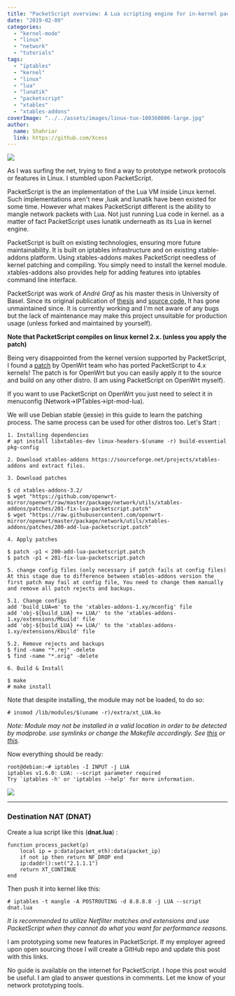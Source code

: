 ```yaml
---
title: "PacketScript overview: A Lua scripting engine for in-kernel packet processing"
date: "2019-02-09"
categories: 
  - "kernel-mode"
  - "linux"
  - "network"
  - "tutorials"
tags: 
  - "iptables"
  - "kernel"
  - "linux"
  - "lua"
  - "lunatik"
  - "packetscript"
  - "xtables"
  - "xtables-addons"
coverImage: "../../assets/images/linux-tux-100360806-large.jpg"
author:
  name: Shahriar
  link: https://github.com/Xcess
---
```


![](../../assets/images/linux-tux-100360806-large.jpg)

As I was surfing the net, trying to find a way to prototype network protocols or features in Linux. I stumbled upon PacketScript.

PacketScript is the an implementation of the Lua VM inside Linux kernel. Such implementations aren't new ,luak and lunatik have been existed for some time. However what makes PacketScript different is the ability to mangle network packets with Lua. Not just running Lua code in kernel. as a matter of fact PacketScript uses lunatik underneath as its Lua in kernel engine.

PacketScript is built on existing technologies, ensuring more future maintainability. It is built on iptables infrastructure and on existing xtable-addons platform. Using xtables-addons makes PacketScript needless of kernel patching and compiling. You simply need to install the kernel module. xtables-addons also provides help for adding features into iptables command line interface.

PacketScript was work of _André Graf_ as his master thesis in University of Basel. Since its original publication of [thesis](https://cn.dmi.unibas.ch/pub/doc/2010-msthGraf.pdf) and [source code,](https://github.com/dergraf/PacketScript) It has gone unmaintained since. It is currently working and I'm not aware of any bugs but the lack of maintenance may make this project unsuitable for production usage (unless forked and maintained by yourself).

**Note that PacketScript compiles on linux kernel 2.x. (unless you apply the patch)**

Being very disappointed from the kernel version supported by PacketScript, I found a [patch](https://github.com/openwrt/packages/blob/master/net/xtables-addons/patches/201-fix-lua-packetscript.patch) by OpenWrt team who has ported PacketScript to 4.x kernels! The patch is for OpenWrt but you can easily apply it to the source and build on any other distro. (I am using PacketScript on OpenWrt myself).

If you want to use PacketScript on OpenWrt you just need to select it in menuconfig (Network->IPTables->ipt-mod-lua).

We will use Debian stable (jessie) in this guide to learn the patching process. The same process can be used for other distros too. Let's Start :

```
1. Installing dependencies
# apt install libxtables-dev linux-headers-$(uname -r) build-essential pkg-config

2. Download xtables-addons https://sourceforge.net/projects/xtables-addons and extract files.

3. Download patches

$ cd xtables-addons-3.2/
$ wget "https://github.com/openwrt-mirror/openwrt/raw/master/package/network/utils/xtables-addons/patches/201-fix-lua-packetscript.patch"
$ wget "https://raw.githubusercontent.com/openwrt-mirror/openwrt/master/package/network/utils/xtables-addons/patches/200-add-lua-packetscript.patch"

4. Apply patches

$ patch -p1 < 200-add-lua-packetscript.patch
$ patch -p1 < 201-fix-lua-packetscript.patch

5. change config files (only necessary if patch fails at config files)
At this stage due to difference between xtables-addons version the first patch may fail at config file, You need to change them manually and remove all patch rejects and backups.

5.1. Change configs
add 'build_LUA=m' to the 'xtables-addons-1.xy/mconfig' file
add 'obj-${build_LUA} += LUA/' to the 'xtables-addons-1.xy/extensions/Mbuild' file
add 'obj-${build_LUA} += LUA/' to the 'xtables-addons-1.xy/extensions/Kbuild' file

5.2. Remove rejects and backups
$ find -name "*.rej" -delete
$ find -name "*.orig" -delete

6. Build & Install

$ make
# make install
```

Note that despite installing, the module may not be loaded, to do so:

```
# insmod /lib/modules/$(uname -r)/extra/xt_LUA.ko
```

_Note: Module may not be installed in a valid location in order to be detected by modprobe. use symlinks or change the Makefile accordingly. See_ [_this_](https://wiki.archlinux.org/index.php/Kernel_module) _or_ [_this_](https://www.cyberciti.biz/faq/linux-how-to-load-a-kernel-module-automatically-at-boot-time/)_._

Now everything should be ready:

```
root@debian:~# iptables -I INPUT -j LUA
iptables v1.6.0: LUA: --script parameter required
Try `iptables -h' or 'iptables --help' for more information.
```

![](../../assets/images/18-Figure3.1-1.png)

* * *

### Destination NAT (DNAT)

Create a lua script like this (**dnat.lua**) :

```
function process_packet(p)
	local ip = p:data(packet_eth):data(packet_ip)
	if not ip then return NF_DROP end
	ip:daddr():set("2.1.1.1") 
	return XT_CONTINUE
end
```

Then push it into kernel like this:

```
# iptables -t mangle -A POSTROUTING -d 8.8.8.8 -j LUA --script dnat.lua
```

_It is recommended to utilize Netfilter matches and extensions and use PacketScript when they cannot do what you want for performance reasons._

I am prototyping some new features in PacketScript. If my employer agreed upon open sourcing those I will create a GitHub repo and update this post with this links.

No guide is available on the internet for PacketScript. I hope this post would be useful. I am glad to answer questions in comments. Let me know of your network prototyping tools.
